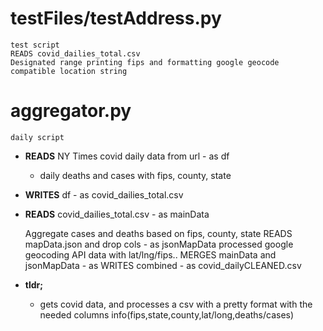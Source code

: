 # testFiles/testAddress.py
    test script
    READS covid_dailies_total.csv
    Designated range printing fips and formatting google geocode compatible location string
    
# aggregator.py
    daily script
    
* **READS** NY Times covid daily data from url - as df
    * daily deaths and cases with fips, county, state
* **WRITES** df - as covid_dailies_total.csv
* **READS** covid_dailies_total.csv - as mainData

    Aggregate cases and deaths based on fips, county, state
    READS mapData.json and drop cols - as jsonMapData
        processed google geocoding API data with lat/lng/fips..
    MERGES mainData and jsonMapData - as
    WRITES combined - as covid_dailyCLEANED.csv
* **tldr;** 
    * gets covid data, and processes a csv with a pretty format with the needed columns info(fips,state,county,lat/long,deaths/cases)